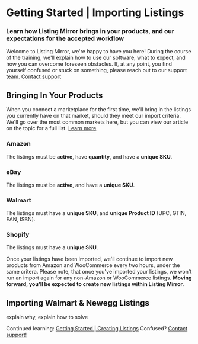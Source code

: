 # Getting Started | Importing Listings
### Learn how Listing Mirror brings in your products, and our expectations for the accepted workflow

Welcome to Listing Mirror, we're happy to have you here! During the course of the training, we'll explain how to use our software, what to expect, and how you can overcome foreseen obstacles. If, at any point, you find yourself confused or stuck on something, please reach out to our support team. [Contact support](https://support.listingmirror.com/hc/en-us/articles/360057441252)

## Bringing In Your Products
When you connect a marketplace for the first time, we'll bring in the listings you currently have on that market, should they meet our import criteria. We'll go over the most common markets here, but you can view our article on the topic for a full list. [Learn more](https://support.listingmirror.com/hc/en-us/articles/360021623032)
### Amazon
The listings must be **active**, have **quantity**, and have a **unique SKU**.
### eBay
The listings must be **active**, and have a **unique SKU**. 
### Walmart
The listings must have a **unique SKU**, and **unique Product ID** (UPC, GTIN, EAN, ISBN).
### Shopify
The listings must have a **unique SKU**.

Once your listings have been imported, we'll continue to import new products from Amazon and WooCommerce every two hours, under the same critera. Please note, that once you've imported your listings, we won't run an import again for any non-Amazon or WooCommerce listings. **Moving forward, you'll be expected to create new listings within Listing Mirror.** 

## Importing Walmart & Newegg Listings

explain why, explain how to solve

Continued learning: [Getting Started | Creating Listings](/import-create/create-listing)
Confused? [Contact support!](https://support.listingmirror.com/hc/en-us/articles/360057441252)